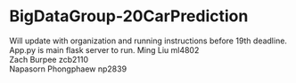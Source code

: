 # BigDataGroup-20CarPrediction
Will update with organization and running instructions before 19th deadline. App.py is main flask server to run.
Ming Liu ml4802  
Zach Burpee zcb2110  
Napasorn Phongphaew np2839
